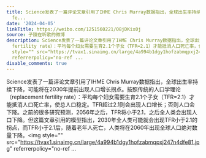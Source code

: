 ```yaml
---
title: Science发表了一篇评论文章引用了IHME Chris Murray数据指出，全球出生率持续下降，可能将在2030年提前出现人口增长拐点。按照传统的人口学理论（replacement
  fe...
date: '2024-04-05'
linkTitle: https://weibo.com/1251560221/O8jDKix0j
source: 子陵在听歌的微博
description: Science发表了一篇评论文章引用了IHME Chris Murray数据指出，全球出生率持续下降，可能将在2030年提前出现人口增长拐点。按照传统的人口学理论（replacement
  fertility rate）：平均每个妇女需要生育2.1个子女（TFR=2.1）才能抵消人口死亡率，使总人口稳定。TFR超过2.1则会出现人口增长；否则人口会下降。之前的很多研究预测，2056年之后，TFR将小于2.1，之后全人类会出现人口下降。但这篇文章引用的模型指出，2030年全人类可能就会出现TFR小于2.1的拐点，而TFR小于2.1后，随着老年人死亡，人类将在2060年出现全球人口绝对数量下降。<img
  style="" src="https://tvax1.sinaimg.cn/large/4a994b1dgy1hofzabmqpxj247n4dfe81.jpg"
  referrerpolicy="no-ref ...
disable_comments: true
---
```

Science发表了一篇评论文章引用了IHME Chris Murray数据指出，全球出生率持续下降，可能将在2030年提前出现人口增长拐点。按照传统的人口学理论（replacement fertility rate）：平均每个妇女需要生育2.1个子女（TFR=2.1）才能抵消人口死亡率，使总人口稳定。TFR超过2.1则会出现人口增长；否则人口会下降。之前的很多研究预测，2056年之后，TFR将小于2.1，之后全人类会出现人口下降。但这篇文章引用的模型指出，2030年全人类可能就会出现TFR小于2.1的拐点，而TFR小于2.1后，随着老年人死亡，人类将在2060年出现全球人口绝对数量下降。<img style="" src="https://tvax1.sinaimg.cn/large/4a994b1dgy1hofzabmqpxj247n4dfe81.jpg" referrerpolicy="no-ref ...
